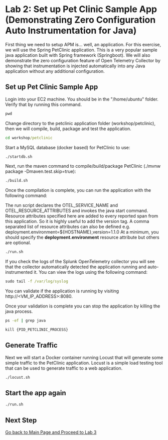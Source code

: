 # Lab 2: Set up Pet Clinic Sample App (Demonstrating Zero Configuration Auto Instrumentation for Java)

First thing we need to setup APM is… well, an application. For this exercise, we will use the Spring PetClinic application. This is a very popular sample java application built with Spring framework (Springboot). We will also demonstrate the zero configuration feature of Open Telemetry Collector by showing that instrumentation is injected automatically into any Java application without any additional configuration.

## Set up Pet Clinic Sample App


Login into your EC2 machine. You should be in the "/home/ubuntu" folder. Verify that by running this command.
```cmd
pwd
```

Change directory to the petclinic application folder (workshop/petclinic), then we will compile, build, package and test the application.

```cmd
cd workshop/petclinic
```

Start a MySQL database (docker based) for PetClinic to use:

```cmd
./startdb.sh
```

Next, run the maven command to compile/build/package PetClinic (./mvnw package -Dmaven.test.skip=true):

```cmd
./build.sh
```

Once the compilation is complete, you can run the application with the following command:

The run script declares the OTEL_SERVICE_NAME and OTEL_RESOURCE_ATTRIBUTES and invokes the java start command.
Resource attributes specified here are added to every reported span from this application. So it is highly useful to add the version tag. 
A comma separated list of resource attributes can also be defined e.g. deployment.environment=${HOSTNAME},version=1.1.0
At a minimum, you should specify the **deployment.environment** resource attribute but others are optional.

```cmd
./run.sh
```

If you check the logs of the Splunk OpenTelemetry collector you will see that the collector automatically detected the application running and auto-instrumented it. You can view the logs using the following command:

```cmd
sudo tail -f /var/log/syslog
```

You can validate if the application is running by visiting http://<VM_IP_ADDRESS>:8080.

Once your validation is complete you can stop the application by killing the java process.

```cmd
ps -ef | grep java

kill {PID_PETCLINIC_PROCESS}
```

## Generate Traffic

Next we will start a Docker container running Locust that will generate some simple traffic to the PetClinic application. Locust is a simple load testing tool that can be used to generate traffic to a web application.

```cmd
./locust.sh
```

## Start the app again
```cmd
./run.sh
```

## Next Step

[Go back to Main Page and Proceed to Lab 3](README.md)
